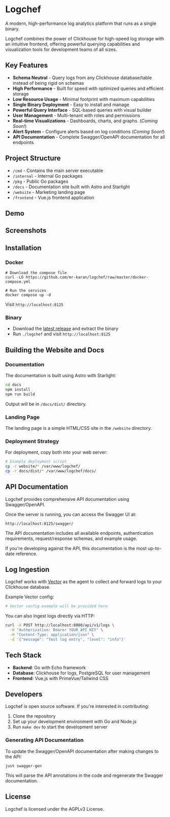 # Logchef

A modern, high-performance log analytics platform that runs as a single binary.

Logchef combines the power of Clickhouse for high-speed log storage with an intuitive frontend, offering powerful querying capabilities and visualization tools for development teams of all sizes.

## Key Features

- **Schema Neutral** - Query logs from any Clickhouse database/table instead of being rigid on schemas
- **High Performance** - Built for speed with optimized queries and efficient storage
- **Low Resource Usage** - Minimal footprint with maximum capabilities
- **Single Binary Deployment** - Easy to install and manage
- **Powerful Query Interface** - SQL-based queries with visual builder
- **User Management** - Multi-tenant with roles and permissions
- **Real-time Visualizations** - Dashboards, charts, and graphs. (_Coming Soon!_)
- **Alert System** - Configure alerts based on log conditions (_Coming Soon!_)
- **API Documentation** - Complete Swagger/OpenAPI documentation for all endpoints

## Project Structure

- `/cmd` - Contains the main server executable
- `/internal` - Internal Go packages
- `/pkg` - Public Go packages 
- `/docs` - Documentation site built with Astro and Starlight
- `/website` - Marketing landing page
- `/frontend` - Vue.js frontend application

## Demo

## Screenshots

## Installation

### Docker

```shell
# Download the compose file
curl -LO https://github.com/mr-karan/logchef/raw/master/docker-compose.yml

# Run the services
docker compose up -d
```

Visit `http://localhost:8125`

### Binary

- Download the [latest release](https://github.com/mr-karan/logchef/releases) and extract the binary
- Run `./logchef` and visit `http://localhost:8125`

## Building the Website and Docs

### Documentation

The documentation is built using Astro with Starlight:

```bash
cd docs
npm install
npm run build
```

Output will be in `/docs/dist/` directory.

### Landing Page

The landing page is a simple HTML/CSS site in the `/website` directory.

### Deployment Strategy

For deployment, copy both into your web server:

```bash
# Example deployment script
cp -r website/* /var/www/logchef/
cp -r docs/dist/* /var/www/logchef/docs/
```

## API Documentation

Logchef provides comprehensive API documentation using Swagger/OpenAPI.

Once the server is running, you can access the Swagger UI at:

```
http://localhost:8125/swagger/
```

The API documentation includes all available endpoints, authentication requirements, request/response schemas, and example usage.

If you're developing against the API, this documentation is the most up-to-date reference.

## Log Ingestion

Logchef works with [Vector](https://vector.dev/) as the agent to collect and forward logs to your Clickhouse database.

Example Vector config:

```toml
# Vector config example will be provided here
```

You can also ingest logs directly via HTTP:

```bash
curl -X POST http://localhost:8080/api/v1/logs \
  -H "Authorization: Bearer YOUR_API_KEY" \
  -H "Content-Type: application/json" \
  -d '{"message": "Test log entry", "level": "info"}'
```

## Tech Stack

- **Backend**: Go with Echo framework
- **Database**: Clickhouse for logs, PostgreSQL for user management
- **Frontend**: Vue.js with PrimeVue/Tailwind CSS

## Developers

Logchef is open source software. If you're interested in contributing:

1. Clone the repository
2. Set up your development environment with Go and Node.js
3. Run `make dev` to start the development server

### Generating API Documentation

To update the Swagger/OpenAPI documentation after making changes to the API:

```shell
just swagger-gen
```

This will parse the API annotations in the code and regenerate the Swagger documentation.

## License

Logchef is licensed under the AGPLv3 License.